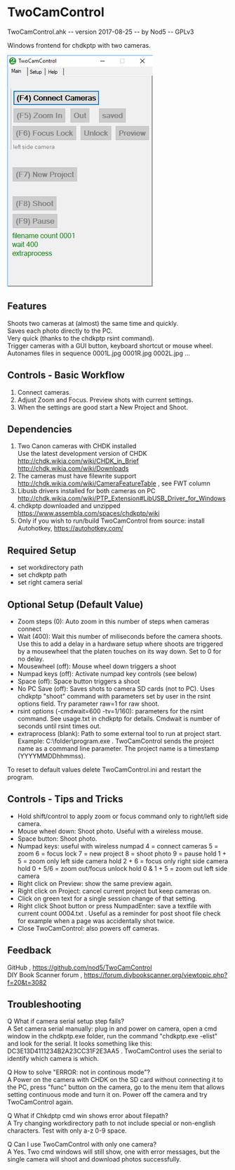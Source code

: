 # TwoCamControl

TwoCamControl.ahk -- version 2017-08-25 -- by Nod5 -- GPLv3

Windows frontend for chdkptp with two cameras.

![Alt text](images/TwoCamControl1.PNG?raw=true)

## Features
Shoots two cameras at (almost) the same time and quickly.  
Saves each photo directly to the PC.  
Very quick (thanks to the chdkptp rsint command).  
Trigger cameras with a GUI button, keyboard shortcut or mouse wheel.
Autonames files in sequence 0001L.jpg 0001R.jpg 0002L.jpg ...  

## Controls - Basic Workflow
1. Connect cameras.  
2. Adjust Zoom and Focus. Preview shots with current settings.  
3. When the settings are good start a New Project and Shoot.  

## Dependencies
1. Two Canon cameras with CHDK installed  
Use the latest development version of CHDK  
http://chdk.wikia.com/wiki/CHDK_in_Brief  
http://chdk.wikia.com/wiki/Downloads  
2. The cameras must have filewrite support  
http://chdk.wikia.com/wiki/CameraFeatureTable , see FWT column  
3. Libusb drivers installed for both cameras on PC
http://chdk.wikia.com/wiki/PTP_Extension#LibUSB_Driver_for_Windows  
4. chdkptp downloaded and unzipped  
https://www.assembla.com/spaces/chdkptp/wiki  
5. Only if you wish to run/build TwoCamControl from source: install Autohotkey,  https://autohotkey.com/  

## Required Setup
- set workdirectory path
- set chdkptp path
- set right camera serial

## Optional Setup (Default Value)
- Zoom steps (0): Auto zoom in this number of steps when cameras connect
- Wait (400): Wait this number of miliseconds before the camera shoots. Use this to add a delay in a hardware setup where shoots are triggered by a mousewheel that the platen touches on its way down. Set to 0 for no delay.
- Mousewheel (off): Mouse wheel down triggers a shoot
- Numpad keys (off): Activate numpad key controls (see below)
- Space (off): Space button triggers a shoot
- No PC Save (off): Saves shots to camera SD cards (not to PC). Uses chdkptp "shoot" command with parameters set by user in the rsint options field. Try parameter raw=1 for raw shoot.
- rsint options (-cmdwait=600 -tv=1/160): parameters for the rsint command. See usage.txt in chdkptp for details. Cmdwait is number of seconds until rsint times out.
- extraprocess (blank): Path to some external tool to run at project start. Example: C:\folder\program.exe . TwoCamControl sends the project name as a command line parameter. The project name is a timestamp (YYYYMMDDhhmmss).

To reset to default values delete TwoCamControl.ini and restart the program.

## Controls - Tips and Tricks
- Hold shift/control to apply zoom or focus command only to right/left side camera.
- Mouse wheel down: Shoot photo. Useful with a wireless mouse.
- Space button: Shoot photo.
- Numpad keys: useful with wireless numpad
 4 = connect cameras
 5 = zoom
 6 = focus lock
 7 = new project
 8 = shoot photo
 9 = pause
 hold 1 + 5 = zoom only left side camera
 hold 2 + 6 = focus only right side camera
 hold 0 + 5/6 = zoom out/focus unlock
 hold 0 & 1 + 5 = zoom out left side camera
- Right click on Preview: show the same preview again.
- Right click on Project: cancel current project but keep cameras on.
- Click on green text for a single session change of that setting.
- Right click Shoot button or press NumpadEnter: save a textfile with current count 0004.txt . Useful as a reminder for post shoot file check for example when a page was accidentally shot twice.
- Close TwoCamControl: also powers off cameras.

## Feedback
GitHub , https://github.com/nod5/TwoCamControl  
DIY Book Scanner forum , https://forum.diybookscanner.org/viewtopic.php?f=20&t=3082

## Troubleshooting
Q  What if camera serial setup step fails?  
A  Set camera serial manually: plug in and power on camera, open a cmd window in the chdkptp.exe folder, run the command "chdkptp.exe -elist" and look for the serial. It looks something like this: DC3E13D4111234B2A23CC31F2E3AA5 . TwoCamControl uses the serial to identify which camera is which.

Q  How to solve "ERROR: not in continous mode"?  
A  Power on the camera with CHDK on the SD card without connecting it to the PC, press "func" button on the camera, go to the menu item that allows setting continuous mode and turn it on. Power off the camera and try TwoCamControl again.

Q  What if Chkdptp cmd win shows error about filepath?  
A  Try changing workdirectory path to not include special or non-english characters. Test with only a-z 0-9 space.

Q  Can I use TwoCamControl with only one camera?  
A  Yes. Two cmd windows will still show, one with error messages, but the single camera will shoot and download photos successfully.
